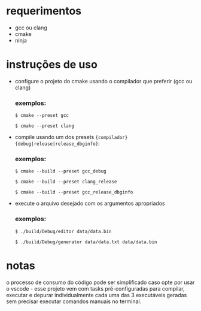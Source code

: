 # requerimentos

- gcc ou clang
- cmake
- ninja

# instruções de uso

- configure o projeto do cmake usando o compilador que preferir (gcc ou clang)

  ### exemplos:

  `$ cmake --preset gcc`

  `$ cmake --preset clang`

- compile usando um dos presets `{compilador}{debug|release|release_dbginfo}`:

  ### exemplos:

  `$ cmake --build --preset gcc_debug`

  `$ cmake --build --preset clang_release`

  `$ cmake --build --preset gcc_release_dbginfo`

- execute o arquivo desejado com os argumentos apropriados

  ### exemplos:

  `$ ./build/Debug/editor data/data.bin`

  `$ ./build/Debug/generator data/data.txt data/data.bin`

# notas

o processo de consumo do código pode ser simplificado caso opte por usar o vscode - esse projeto vem com tasks pré-configuradas para compilar, executar e depurar individualmente cada uma das 3 executáveis geradas sem precisar executar comandos manuais no terminal.

